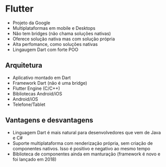 # Flutter

- Projeto da Google
- Multiplataformas em mobile e Desktops
- Não tem bridges (não chama soluções nativas)
- Oferece solução nativa mas com solução própria
- Alta perfomance, como soluções nativas
- Lingaugem Dart com forte POO

## Arquitetura

- Aplicativo montado em Dart
- Framework Dart (não é uma bridge)
- Flutter Engine (C/C++)
- Bibliotecas Android/iOS
- Android/iOS
- Telefone/Tablet

## Vantagens e desvantagens
- Linguagem Dart é mais natural para desenvolvedores que vem de Java e C#
- Suporte multiplataforma com renderização própria, sem criação de componentes nativos. Isso é positivo e negativo ao mesmo tempo
- Biblioteca de componentes ainda em manturação (framework é novo e foi lançado em 2018)
